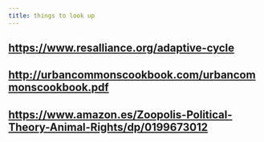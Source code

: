 ```yaml
---
title: things to look up
---
```


## https://www.resalliance.org/adaptive-cycle
## http://urbancommonscookbook.com/urbancommonscookbook.pdf
## https://www.amazon.es/Zoopolis-Political-Theory-Animal-Rights/dp/0199673012
